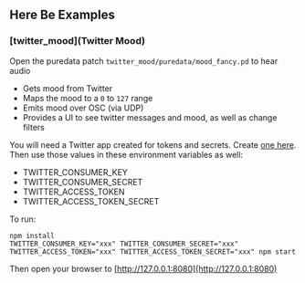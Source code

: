 ## Here Be Examples

### [twitter_mood](Twitter Mood)

Open the puredata patch `twitter_mood/puredata/mood_fancy.pd` to hear audio

* Gets mood from Twitter
* Maps the mood to a `0` to `127` range
* Emits mood over OSC (via UDP)
* Provides a UI to see twitter messages and mood, as well as change filters

You will need a Twitter app created for tokens and secrets. Create [one here](https://apps.twitter.com/app/7213267/keys). Then use those values in these environment variables as well:

* TWITTER_CONSUMER_KEY
* TWITTER_CONSUMER_SECRET
* TWITTER_ACCESS_TOKEN
* TWITTER_ACCESS_TOKEN_SECRET

To run:

    npm install
    TWITTER_CONSUMER_KEY="xxx" TWITTER_CONSUMER_SECRET="xxx" TWITTER_ACCESS_TOKEN="xxx" TWITTER_ACCESS_TOKEN_SECRET="xxx" npm start

Then open your browser to [http://127.0.0.1:8080](http://127.0.0.1:8080)
